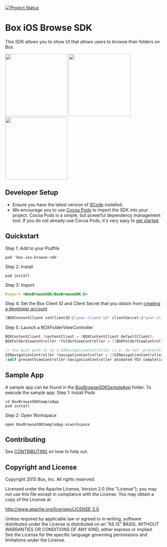 [![Project Status](http://opensource.box.com/badges/active.svg)](http://opensource.box.com/badges)

Box iOS Browse SDK
===================

This SDK allows you to show UI that allows users to browse their folders on Box.

<img src="https://cloud.box.com/shared/static/x7do7jgfgt7vz6dheizuvzjnm4yn8ta1.png" width="200"/>
<img src="https://cloud.box.com/shared/static/dfy0t2ammy8jashk2qhlv6zuin1vcpee.png" width="200"/>
<img src="https://cloud.box.com/shared/static/k14dvhfvr4hd6a1q57p27y3ugk71cwzn.png" width="200"/>

Developer Setup
---------------
* Ensure you have the latest version of [XCode](https://developer.apple.com/xcode/) installed.
* We encourage you to use [Cocoa Pods](http://cocoapods.org/) to import the SDK into your project. Cocoa Pods is a simple, but powerful dependency management tool. If you do not already use Cocoa Pods, it's very easy to [get started](http://guides.cocoapods.org/using/getting-started.html).

Quickstart
----------
Step 1: Add to your Podfile
```
pod 'box-ios-browse-sdk'
```
Step 2: Install
```
pod install
```
Step 3: Import
```objectivec
#import <BoxBrowseSDK/BoxBrowseSDK.h>
```
Step 4: Set the Box Client ID and Client Secret that you obtain from [creating a developer account](http://developers.box.com/)
```objectivec
[BOXContentClient setClientID:@"your-client-id" clientSecret:@"your-client-secret"];
```
Step 5: Launch a BOXFolderViewController
```objectivec
BOXContentClient *contentClient = [BOXContentClient defaultClient];
BOXFolderViewController *folderViewController = [[BOXFolderViewController alloc] initWithContentClient:contentClient];

// You must push it to a UINavigationController (i.e. do not 'presentViewController')
UINavigationController *navigationController = [[UINavigationController alloc] initWithRootViewController:folderViewController];
[self presentViewController:navigationController animated:YES completion:nil];
```

Sample App
----------
A sample app can be found in the [BoxBrowseSDKSampleApp](../../tree/master/BoxBrowseSDKSampleApp) folder. To execute the sample app:
Step 1: Install Pods
```
cd BoxBrowseSDKSampleApp
pod install
```
Step 2: Open Workspace
```
open BoxBrowseSDKSampleApp.xcworkspace
```

Contributing
------------
See [CONTRIBUTING](CONTRIBUTING.md) on how to help out.


Copyright and License
---------------------
Copyright 2015 Box, Inc. All rights reserved.

Licensed under the Apache License, Version 2.0 (the "License");
you may not use this file except in compliance with the License.
You may obtain a copy of the License at

   http://www.apache.org/licenses/LICENSE-2.0

Unless required by applicable law or agreed to in writing, software
distributed under the License is distributed on an "AS IS" BASIS,
WITHOUT WARRANTIES OR CONDITIONS OF ANY KIND, either express or implied.
See the License for the specific language governing permissions and
limitations under the License.
